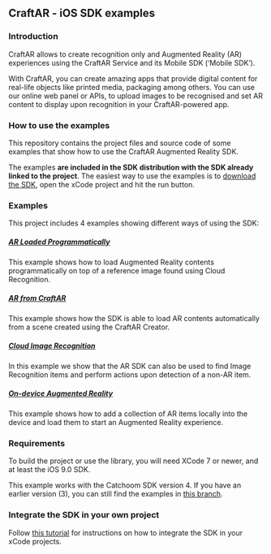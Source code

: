 ## CraftAR - iOS SDK examples

### Introduction

CraftAR allows to create recognition only and Augmented Reality (AR)
experiences using the CraftAR Service and its Mobile SDK (‘Mobile SDK’).

With CraftAR, you can create amazing apps that provide digital content
for real-life objects like printed media, packaging among others. You
can use our online web panel or APIs, to upload images to be recognised and set
AR content to display upon recognition in your CraftAR-powered
app.

### How to use the examples

This repository contains the project files and source code of some examples
that show how to use the CraftAR Augmented Reality SDK.

The examples **are included in the SDK distribution with the SDK already linked to
the project**. The easiest way to use the examples is to [download the SDK](http://catchoom.com/documentation/image-recognition-sdk/ios-image-recognition-sdk/), open the xCode
project and hit the run button.


### Examples
This project includes 4 examples showing different ways of using the SDK:

##### [AR Loaded Programmatically](CraftARSDK_Examples/Example%201%20-%20AR%20loaded%20programmatically)
This example shows how to load Augmented Reality contents programmatically on top of a reference image
found using Cloud Recognition.

##### [AR from CraftAR](CraftARSDK_Examples/Example%202%20-%20AR%20from%20CraftAR)
This example shows how the SDK is able to load AR contents automatically from a scene created using the
CraftAR Creator.

##### [Cloud Image Recognition](Example%203%20-%20Recognition%20only)
In this example we show that the AR SDK can also be used to find Image Recognition items
and perform actions upon detection of a non-AR item.

##### [On-device Augmented Reality](Example%204%20-%20On-device%20Augmented%20Reality)
This example shows how to add a collection of AR items locally into the device and load
them to start an Augmented Reality experience.

### Requirements

To build the project or use the library, you will need XCode 7 or newer,
and at least the iOS 9.0 SDK.

This example works with the Catchoom SDK version 4. If you have an earlier version (3), you can still find the examples in [this branch](https://github.com/Catchoom/craftar-example-ios/tree/sdk-v3).


### Integrate the SDK in your own project

Follow [this tutorial](http://support.catchoom.com/customer/portal/articles/1887554-tutorial-set-up-the-ios-project-in-xcode) for instructions on how to integrate the SDK in your xCode projects.

